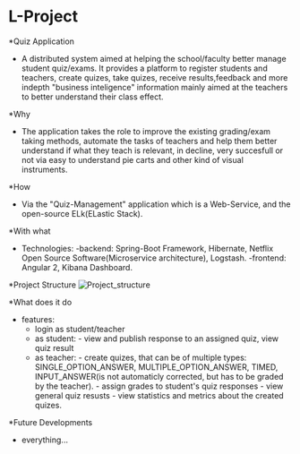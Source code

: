 # L-Project

*Quiz Application

 - A distributed system aimed at helping the school/faculty better manage student quiz/exams. It provides a platform to register students and teachers, create quizes, take quizes, receive results,feedback and more indepth "business inteligence" information mainly aimed at the teachers to better understand their class effect.

*Why
- The application takes the role to improve the existing grading/exam taking methods, automate the tasks of teachers and help them better understand if what they teach is relevant, in decline, very succesfull or not via easy to understand pie carts and other kind of visual instruments.


*How
- Via the "Quiz-Management" application which is a Web-Service, and the  open-source ELk(ELastic Stack).


*With what
- Technologies:
  -backend: Spring-Boot Framework, Hibernate, Netflix Open Source Software(Microservice architecture), Logstash.
  -frontend: Angular 2, Kibana Dashboard.
  

*Project Structure
![Project_structure](http://imgur.com/bcE815I "Project Structure")


*What does it do
- features:
  - login as student/teacher
  - as student: - view and publish response to an assigned quiz, view quiz result
  - as teacher: - create quizes, that can be of multiple types: SINGLE_OPTION_ANSWER, MULTIPLE_OPTION_ANSWER, TIMED, INPUT_ANSWER(is not automaticly corrected, but has to be graded by the teacher).
                - assign grades to student's quiz responses
                - view general quiz resusts
                - view statistics and metrics about the created quizes.

*Future Developments
- everything...
